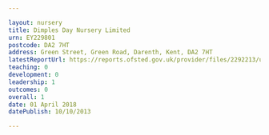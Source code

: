 ```yaml
---

layout: nursery
title: Dimples Day Nursery Limited
urn: EY229801
postcode: DA2 7HT
address: Green Street, Green Road, Darenth, Kent, DA2 7HT
latestReportUrl: https://reports.ofsted.gov.uk/provider/files/2292213/urn/EY229801.pdf
teaching: 0
development: 0
leadership: 1
outcomes: 0
overall: 1
date: 01 April 2018 
datePublish: 10/10/2013

---
```

